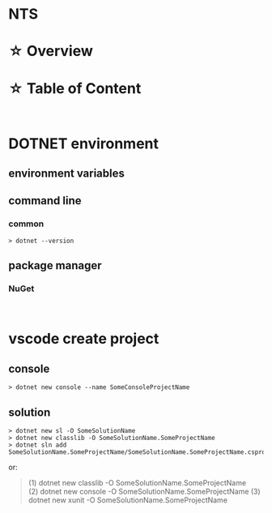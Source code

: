 # **NTS**

# &star; Overview


# &star; Table of Content

&emsp;  
# DOTNET environment
## environment variables

## command line
### common
```shell
> dotnet --version
```

## package manager
### NuGet

&emsp;  
# vscode create project
## console
```shell
> dotnet new console --name SomeConsoleProjectName
```

## solution
```shell
> dotnet new sl -O SomeSolutionName
> dotnet new classlib -O SomeSolutionName.SomeProjectName
> dotnet sln add SomeSolutionName.SomeProjectName/SomeSolutionName.SomeProjectName.csproj
```
or:
> (1) dotnet new classlib -O SomeSolutionName.SomeProjectName  
> (2) dotnet new console -O SomeSolutionName.SomeProjectName
> (3) dotnet new xunit -O SomeSolutionName.SomeProjectName
